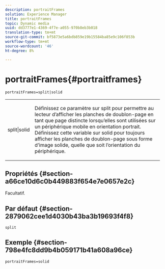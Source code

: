 ```yaml
---
description: portraitFrames
solution: Experience Manager
title: portraitFrames
topic: Dynamic media
uuid: dd3777e1-4369-4f7e-a055-970b8eb3b018
translation-type: tm+mt
source-git-commit: bf5873e5a6bdb859e19b15584ba85e9c106f853b
workflow-type: tm+mt
source-wordcount: '46'
ht-degree: 8%

---
```



# portraitFrames{#portraitframes}

`portraitFrames=split|solid`

<table id="table_1D425B7685D448459CD3FE8D683C813C"> 
 <tbody> 
  <tr> 
   <td colname="col1"> <p> <span class="codeph"> split|solid</span> </p> </td> 
   <td colname="col2"> <p>Définissez ce paramètre sur <span class="codeph"> split</span> pour permettre au lecteur d’afficher les planches de doublon-page en tant que page distincte lorsqu’elles sont utilisées sur un périphérique mobile en orientation portrait. Définissez cette variable sur <span class="codeph"> solid</span> pour toujours afficher les planches de doublon-page sous forme d’image solide, quelle que soit l’orientation du périphérique. </p> </td> 
  </tr> 
 </tbody> 
</table>

## Propriétés {#section-a66ce10d6c0b449883f654e7e0657e2c}

Facultatif.

## Par défaut {#section-2879062cee1d4030b43ba3b19693f4f8}

`split`

## Exemple {#section-798e4fc8dd9b4b059171b41a608a96ce}

`portraitFrames=solid`
